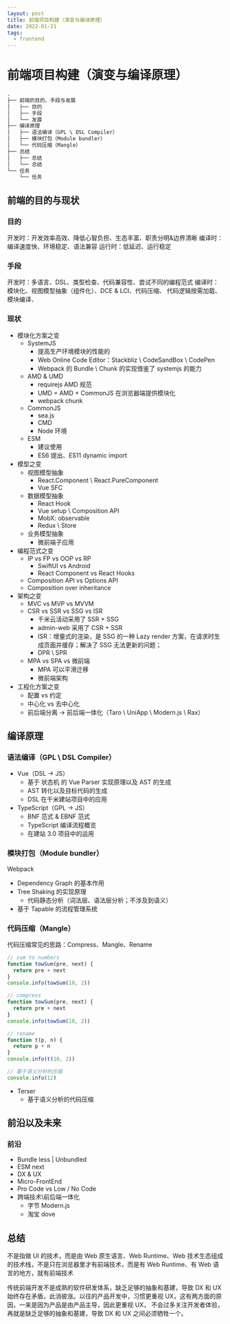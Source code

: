 ```yaml
---
layout: post
title: 前端项目构建（演变与编译原理）
date: 2022-01-21
tags:
  - frontend
---
```


# 前端项目构建（演变与编译原理）

```txt
.
├── 前端的目的、手段与发展
│   ├── 目的
│   ├── 手段
│   └── 发展
├── 编译原理
│   ├── 语法编译（GPL \ DSL Compiler）
│   ├── 模块打包（Module bundler）
│   └── 代码压缩（Mangle）
├── 总结
│   ├── 总结
│   └── 总结
└── 任务
    └── 任务
```

## 前端的目的与现状

### 目的

开发时：开发效率高效、降低心智负担、生态丰富、职责分明&边界清晰
编译时：编译速度快、环境稳定、语法兼容
运行时：低延迟、运行稳定

### 手段

开发时：多语言、DSL、类型检查、代码兼容性、尝试不同的编程范式
编译时：模块化、视图模型抽象（组件化）、DCE & LCI、代码压缩、
代码逻辑按需加载、模块编译、

### 现状

- 模块化方案之变
  - SystemJS
    - 提高生产环境模块的性能的
    - Web Online Code Editor：Stackbliz \ CodeSandBox \ CodePen
    - Webpack 的 Bundle \ Chunk 的实现借鉴了 systemjs 的能力
  - AMD & UMD
    - requirejs AMD 规范
    - UMD = AMD + CommonJS 在浏览器端提供模块化
    - webpack chunk
  - CommonJS
    - sea.js
    - CMD
    - Node 环境
  - ESM
    - 建议使用
    - ES6 提出、ES11 dynamic import
- 模型之变
  - 视图模型抽象
    - React.Component \ React.PureComponent
    - Vue SFC
  - 数据模型抽象
    - React Hook
    - Vue setup \ Composition API
    - MobX: observable
    - Redux \ Store
  - 业务模型抽象
    - 微前端子应用
- 编程范式之变
  - IP vs FP vs OOP vs RP
    - SwiftUI vs Android
    - React Component vs React Hooks
  - Composition API vs Options API
  - Composition over inheritance
- 架构之变
  - MVC vs MVP vs MVVM
  - CSR vs SSR vs SSG vs ISR
    - 千米云活动采用了 SSR + SSG
    - admin-web 采用了 CSR + SSR
    - ISR：增量式的渲染，是 SSG 的一种 Lazy render 方案，在请求时生成页面并缓存；解决了 SSG 无法更新的问题；
    - DPR \ SPR
  - MPA vs SPA vs 微前端
    - MPA 可以平滑迁移
    - 微前端架构
- 工程化方案之变
  - 配置 vs 约定
  - 中心化 vs 去中心化
  - 前后端分离 -> 前后端一体化（Taro \ UniApp \ Modern.js \ Rax）

## 编译原理

### 语法编译（GPL \ DSL Compiler）

- Vue（DSL -> JS）
  - 基于 状态机 的 Vue Parser 实现原理以及 AST 的生成
  - AST 转化以及目标代码的生成
  - DSL 在千米建站项目中的应用
- TypeScript（GPL -> JS）
  - BNF 范式 & EBNF 范式
  - TypeScript 编译流程概览
  - 在建站 3.0 项目中的运用

### 模块打包（Module bundler）

Webpack

- Dependency Graph 的基本作用
- Tree Shaking 的实现原理
  - 代码静态分析（词法层、语法层分析；不涉及到语义）
- 基于 Tapable 的流程管理系统

### 代码压缩（Mangle）

代码压缩常见的思路：Compress、Mangle、Rename

```typescript
// sum to numbers
function towSum(pre, next) {
  return pre + next
}
console.info(towSum(10, 2))
```

```typescript
// compress
function towSum(pre, next) {
  return pre + next
}
console.info(towSum(10, 2))
```

```typescript
// rename
function t(p, n) {
  return p + n
}
console.info(t(10, 2))
```

```typescript
// 基于语义分析的压缩
console.info(12)
```

- Terser
  - 基于语义分析的代码压缩

## 前沿以及未来

### 前沿

- Bundle less | Unbundled
- ESM next
- DX & UX
- Micro-FrontEnd
- Pro Code vs Low / No Code
- 跨端技术\前后端一体化
  - 字节 Modern.js
  - 淘宝 dove

## 总结

不是指做 UI 的技术，而是由 Web 原生语言、Web Runtime、Web 技术生态组成的技术栈，不是只在浏览器里才有前端技术，而是有 Web Runtime、有 Web 语言的地方，就有前端技术

传统前端开发不是成熟的软件研发体系，缺乏足够的抽象和基建，导致 DX 和 UX 始终存在矛盾，此消彼涨。以往的产品开发中，习惯更重视 UX，这有两方面的原因，一来是因为产品是由产品主导，因此更重视 UX， 不会过多关注开发者体验，再就是缺乏足够的抽象和基建，导致 DX 和 UX 之间必须牺牲一个。
